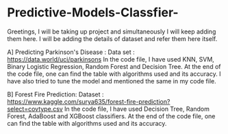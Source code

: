# Predictive-Models-Classfier-
Greetings,
I will be taking up  project and simultaneously I will keep adding them here.
I will be adding the details of dataset and refer them here itself.

A] Predicting Parkinson's Disease : 
Data set : https://data.world/uci/parkinsons 
In the code file, I have used KNN, SVM, Binary Logistic Regression, Random Forest and Decision Tree.
At the end of the code file, one can find the table with algorithms used and its accuracy.
I have also tried to tune the model and mentioned the same in my code file.


B] Forest Fire Prediction: 
Dataset : https://www.kaggle.com/surya635/forest-fire-prediction?select=covtype.csv
In the code file, I have used Decision Tree, Random Forest, AdaBoost and XGBoost classifiers.
At the end of the code file, one can find the table with algorithms used and its accuracy.
